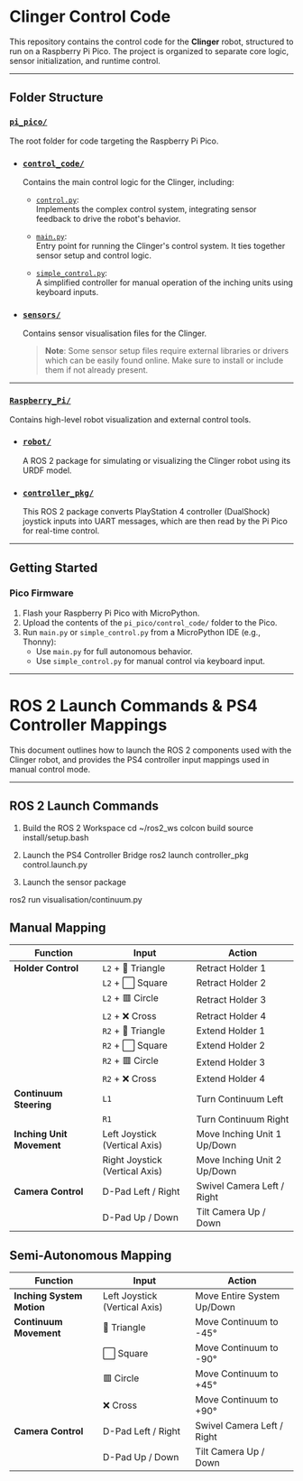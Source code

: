 # Clinger Control Code

This repository contains the control code for the **Clinger** robot, structured to run on a Raspberry Pi Pico. The project is organized to separate core logic, sensor initialization, and runtime control.

---

## Folder Structure

### [`pi_pico/`](./pi_pico/)
The root folder for code targeting the Raspberry Pi Pico.

- ### [`control_code/`](./pi_pico/control_code/)
  Contains the main control logic for the Clinger, including:

  - [`control.py`](./pi_pico/control_code/control.py):  
    Implements the complex control system, integrating sensor feedback to drive the robot's behavior.

  - [`main.py`](./pi_pico/control_code/main.py):  
    Entry point for running the Clinger's control system. It ties together sensor setup and control logic.

  - [`simple_control.py`](./pi_pico/control_code/simple_control.py):  
    A simplified controller for manual operation of the inching units using keyboard inputs.

- ### [`sensors/`](./sensors/)
  Contains sensor visualisation files for the Clinger.  
  > **Note**: Some sensor setup files require external libraries or drivers which can be easily found online. Make sure to install or include them if not already present.

---

### [`Raspberry_Pi/`](./Raspberry_Pi/)
Contains high-level robot visualization and external control tools.

- ### [`robot/`](./Raspberry_Pi/robot/)
  A ROS 2 package for simulating or visualizing the Clinger robot using its URDF model.

- ### [`controller_pkg/`](./Raspberry_Pi/controller_pkg/)
  This ROS 2 package converts PlayStation 4 controller (DualShock) joystick inputs into UART messages, which are then read by the Pi Pico for real-time control.

---

## Getting Started

### Pico Firmware

1. Flash your Raspberry Pi Pico with MicroPython.
2. Upload the contents of the `pi_pico/control_code/` folder to the Pico.
3. Run `main.py` or `simple_control.py` from a MicroPython IDE (e.g., Thonny):
   - Use `main.py` for full autonomous behavior.
   - Use `simple_control.py` for manual control via keyboard input.

---

# ROS 2 Launch Commands & PS4 Controller Mappings

This document outlines how to launch the ROS 2 components used with the Clinger robot, and provides the PS4 controller input mappings used in manual control mode.

---

## ROS 2 Launch Commands
1. Build the ROS 2 Workspace
cd ~/ros2_ws
colcon build
source install/setup.bash

2. Launch the PS4 Controller Bridge
ros2 launch controller_pkg control.launch.py

3. Launch the sensor package

ros2 run visualisation/continuum.py

## Manual Mapping


| **Function**              | **Input**                      | **Action**                  |
| ------------------------- | ------------------------------ | --------------------------- |
| **Holder Control**        | `L2` + 🔺 Triangle             | Retract Holder 1            |
|                           | `L2` + ⬜ Square                | Retract Holder 2            |
|                           | `L2` + 🟥 Circle               | Retract Holder 3            |
|                           | `L2` + ❌ Cross                 | Retract Holder 4            |
|                           | `R2` + 🔺 Triangle             | Extend Holder 1             |
|                           | `R2` + ⬜ Square                | Extend Holder 2             |
|                           | `R2` + 🟥 Circle               | Extend Holder 3             |
|                           | `R2` + ❌ Cross                 | Extend Holder 4             |
| **Continuum Steering**    | `L1`                           | Turn Continuum Left         |
|                           | `R1`                           | Turn Continuum Right        |
| **Inching Unit Movement** | Left Joystick (Vertical Axis)  | Move Inching Unit 1 Up/Down |
|                           | Right Joystick (Vertical Axis) | Move Inching Unit 2 Up/Down |
| **Camera Control**        | D-Pad Left / Right             | Swivel Camera Left / Right  |
|                           | D-Pad Up / Down                | Tilt Camera Up / Down       |

## Semi-Autonomous Mapping

| **Function**              | **Input**                     | **Action**                 |
| ------------------------- | ----------------------------- | -------------------------- |
| **Inching System Motion** | Left Joystick (Vertical Axis) | Move Entire System Up/Down |
| **Continuum Movement**    | 🔺 Triangle                   | Move Continuum to -45°     |
|                           | ⬜ Square                      | Move Continuum to -90°     |
|                           | 🟥 Circle                     | Move Continuum to +45°     |
|                           | ❌ Cross                       | Move Continuum to +90°     |
| **Camera Control**        | D-Pad Left / Right            | Swivel Camera Left / Right |
|                           | D-Pad Up / Down               | Tilt Camera Up / Down      |

